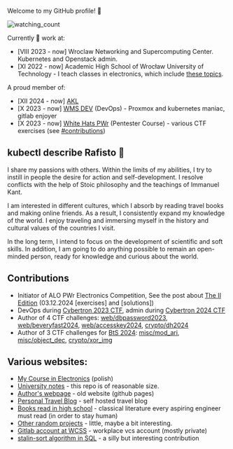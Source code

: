 Welcome to my GitHub profile! 👋

<img src="https://komarev.com/ghpvc/?username=Rafisto" alt="watching_count" />

Currently 💼 work at: 
- [VIII 2023 - now] Wroclaw Networking and Supercomputing Center. Kubernetes and Openstack admin.
- [XI 2022 - now] Academic High School of Wrocław University of Technology - I teach classes in electronics, which include [these topics](https://rafisto.github.io/electronics/).

A proud member of:
- [XII 2024 - now] [AKL](https://akl.pwr.edu.pl/)
- [X 2023 - now] [WMS DEV](https://pl.linkedin.com/company/wms-dev) (DevOps) - Proxmox and kubernetes maniac, gitlab enjoyer
- [X 2023 - now] [White Hats PWr](https://whitehats.pwr.edu.pl/kurs-pentestera/) (Pentester Course) - various CTF exercises (see [#contributions](#contributions))

## kubectl describe Rafisto 🎸

I share my passions with others. Within the limits of my abilities, I try to instill in people the desire for action and self-development. I resolve conflicts with the help of Stoic philosophy and the teachings of Immanuel Kant.

I am interested in different cultures, which I absorb by reading travel books and making online friends. As a result, I consistently expand my knowledge of the world. I enjoy traveling and immersing myself in the history and cultural values of the countries I visit. 

In the long term, I intend to focus on the development of scientific and soft skills. In addition, I am going to do anything possible to remain an open-minded person, ready for knowledge and curious about the world.

## Contributions
- Initiator of ALO PWr Electronics Competition, See the post about [The II Edition](https://www.facebook.com/liceumPWr/posts/988262823111065) (03.12.2024 [exercises] and [solutions])
- DevOps during [Cybertron 2023 CTF](https://www.linkedin.com/feed/update/urn:li:activity:7150921638400729088), admin during [Cybertron 2024 CTF](https://git.e-science.pl/cybertron/zadania2024/cybertron2024/)
- Author of 4 CTF challenges: [web/dbpassword2023](https://git.e-science.pl/cybertron/zadania2023/team_wlodarczyk_jagielski_zadanie1_dbpassword/-/blob/master/README.md), [web/beveryfast2024](https://git.e-science.pl/cybertron/zadania2024/team_wlodarczyk_zadanie_1_beveryfast), [web/accesskey2024](https://git.e-science.pl/cybertron/zadania2024/team_wlodarczyk_zadanie_2_accesskey), [crypto/dh2024](https://git.e-science.pl/cybertron/zadania2024/team_wlodarczyk_zadanie_3_dh)
- Author of 3 CTF challenges for [BtS 2024](https://whitehats.pwr.edu.pl/bts/bts-5th-edition/): [misc/mod_ari](https://github.com/PWrWhiteHats/BtS-2024-Writeups/tree/master/misc/mod_ari), [misc/object_dec](https://github.com/PWrWhiteHats/BtS-2024-Writeups/tree/master/misc/object_dec), [crypto/xor_img](https://github.com/PWrWhiteHats/BtS-2024-Writeups/tree/master/crypto/xor_img)

## Various websites:
- [My Course in Electronics](https://github.com/ALO-PWr-Elektronika/Classes) (polish)
- [University notes](https://github.com/rafisto/uni) - this repo is of reasonable size.
- [Author's webpage](https://rafisto.github.io/) - old website (github pages)
- [Personal Travel Blog](https://blog.rwlodarczyk.pl) - self hosted travel blog
- [Books read in high school](./BOOKS.md) - classical literature every aspiring engineer must read (in order to stay human)
- [Other random projects](https://rwlodarczyk.github.io/) - little, maybe a bit interesting.
- [Gitlab account at WCSS](https://git.e-science.pl/rwlodarczyk/) - workplace vcs account (mostly private)
- [stalin-sort algorithm in SQL](https://github.com/gustavo-depaula/stalin-sort/commit/f442ccfcef470d15ac6bbb92f7e1dfc6442c164d) - a silly but interesting contribution
